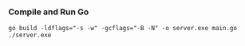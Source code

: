 ### Compile and Run Go

```shell
go build -ldflags="-s -w" -gcflags="-B -N" -o server.exe main.go
./server.exe
```